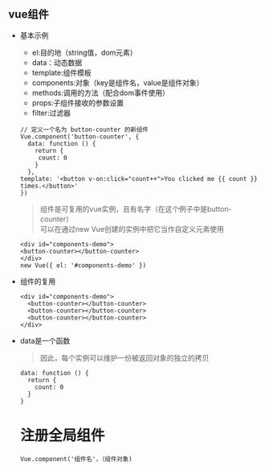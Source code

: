 ## vue组件
+ 基本示例
  + el:目的地（string值，dom元素）
  + data：动态数据
  + template:组件模板
  + components:对象（key是组件名，value是组件对象）
  + methods:调用的方法（配合dom事件使用）
  + props:子组件接收的参数设置
  + filter:过滤器

  ```
  // 定义一个名为 button-counter 的新组件
  Vue.component('button-counter', {
    data: function () {
      return {
       count: 0
      }
    },
  template: '<button v-on:click="count++">You clicked me {{ count }} times.</button>'
  })
  ```
  > 组件是可复用的vue实例，且有名字（在这个例子中是button-counter）              
  可以在通过new Vue创建的实例中把它当作自定义元素使用

  ```
  <div id="components-demo">
  <button-counter></button-counter>
  </div>
  new Vue({ el: '#components-demo' })
  ```
+ 组件的复用
  ```
  <div id="components-demo">
    <button-counter></button-counter>
    <button-counter></button-counter>
    <button-counter></button-counter>
  </div>
  ```
+ data是一个函数
  > 因此，每个实例可以维护一份被返回对象的独立的拷贝

  ```
  data: function () {
    return {
      count: 0
    }
  }
  ```
  # 注册全局组件
  `Vue.component('组件名'，（组件对象)`
